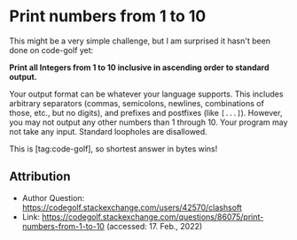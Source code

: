 # Print numbers from 1 to 10

This might be a very simple challenge, but I am surprised it hasn't been done on code-golf yet:

**Print all Integers from 1 to 10 inclusive in ascending order to standard output.**

Your output format can be whatever your language supports. This includes arbitrary separators (commas, semicolons, newlines, combinations of those, etc., but no digits), and prefixes and postfixes (like `[...]`). However, you may not output any other numbers than 1 through 10. Your program may not take any input. Standard loopholes are disallowed.

This is [tag:code-golf], so shortest answer in bytes wins!

## Attribution

- Author Question: https://codegolf.stackexchange.com/users/42570/clashsoft
- Link: https://codegolf.stackexchange.com/questions/86075/print-numbers-from-1-to-10 (accessed: 17. Feb., 2022)